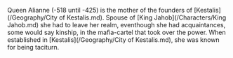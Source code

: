 Queen Alianne (-518 until -425) is the mother of the founders of [Kestalis](/Geography/City of Kestalis.md).
Spouse of [King Jahob](/Characters/King Jahob.md) she had to leave her realm, eventhough she had acquaintances, 
some would say kinship, in the mafia-cartel that took over the power. 
When established in [Kestalis](/Geography/City of Kestalis.md), she was known for being taciturn.
